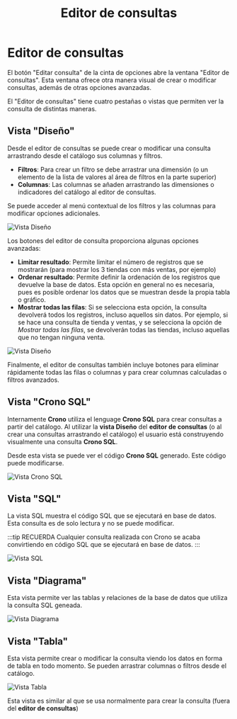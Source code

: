 ﻿---
title: Editor de consultas
sidebarDepth: 2
position: 10
Autogenerated: true
---

# Editor de consultas

El botón "Editar consulta" de la cinta de opciones abre la ventana "Editor de consultas". Esta ventana ofrece otra manera visual de crear o modificar consultas, además de otras opciones avanzadas.

El "Editor de consultas" tiene cuatro pestañas o vistas que permiten ver la consulta de distintas maneras.

## Vista "Diseño"

Desde el editor de consultas se puede crear o modificar una consulta arrastrando desde el catálogo sus columnas y filtros.

- **Filtros**: Para crear un filtro se debe arrastrar una dimensión (o un elemento de la lista de valores al área de filtros en la parte superior)
- **Columnas**: Las columnas se añaden arrastrando las dimensiones o indicadores del catálogo al editor de consultas.

Se puede acceder al menú contextual de los filtros y las columnas para modificar opciones adicionales.

![Vista Diseño](/images/analysis/EditorConsultaVistaDiseno.png)

Los botones del editor de consulta proporciona algunas opciones avanzadas:

- **Limitar resultado**: Permite limitar el número de registros que se mostrarán (para mostrar los 3 tiendas con más ventas, por ejemplo)
- **Ordenar resultado**: Permite definir la ordenación de los registros que devuelve la base de datos. Esta opción en general no es necesaria, pues es posible ordenar los datos que se muestran desde la propia tabla o gráfico.
- **Mostrar todas las filas**: Si se selecciona esta opción, la consulta devolverá todos los registros, incluso aquellos sin datos. Por ejemplo, si se hace una consulta de tienda y ventas, y se selecciona la opción de *Mostrar todas las filas*, se devolverán todas las tiendas, incluso aquellas que no tengan ninguna venta.

![Vista Diseño](/images/analysis/EditorConsultaBotones.png)

Finalmente, el editor de consultas también incluye botones para eliminar rápidamente todas las filas o columnas y para crear columnas calculadas o filtros avanzados.

## Vista "Crono SQL"

Internamente **Crono** utiliza el lenguage **Crono SQL** para crear consultas a partir del catálogo. Al utilizar la **vista Diseño** del **editor de consultas** (o al crear una consultas arrastrando el catálogo) el usuario está construyendo visualmente una consulta **Crono SQL**.

Desde esta vista se puede ver el código **Crono SQL** generado. Este código puede modificarse.

![Vista Crono SQL](/images/analysis/EditorConsultaVistaCronoSql.png)


## Vista "SQL"

La vista SQL muestra el código SQL que se ejecutará en base de datos. Esta consulta es de solo lectura y no se puede modificar.

:::tip RECUERDA
Cualquier consulta realizada con Crono se acaba convirtiendo en código SQL que se ejecutará en base de datos.
:::

![Vista SQL](/images/analysis/EditorConsultaVistaSql.png)


## Vista "Diagrama"

Esta vista permite ver las tablas y relaciones de la base de datos que utiliza la consulta SQL geneada.


![Vista Diagrama](/images/analysis/EditorConsultaVistaDiagrama.png)



## Vista "Tabla"

Esta vista permite crear o modificar la consulta viendo los datos en forma de tabla en todo momento. Se pueden arrastrar columnas o filtros desde el catálogo. 

![Vista Tabla](/images/analysis/EditorConsultaVistaTabla.png)

Esta vista es similar al que se usa normalmente para crear la consulta (fuera del **editor de consultas**)
